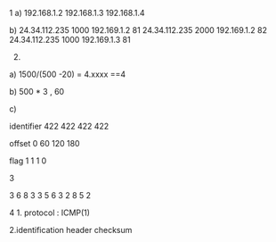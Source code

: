 1 a)
192.168.1.2
192.168.1.3
192.168.1.4

b)
24.34.112.235 1000   192.169.1.2 81
24.34.112.235 2000   192.169.1.2 82
24.34.112.235 1000   192.169.1.3 81


2.
a)
1500/(500 -20) = 4.xxxx
==4

b)
500 * 3 , 60

c)

identifier
422
422
422
422

offset
0
60
120
180

flag
1
1
1
0


3

  3 6 8
3   3 5
6 3   2
8 5 2

4
1.
protocol : ICMP(1)

2.identification
  header checksum